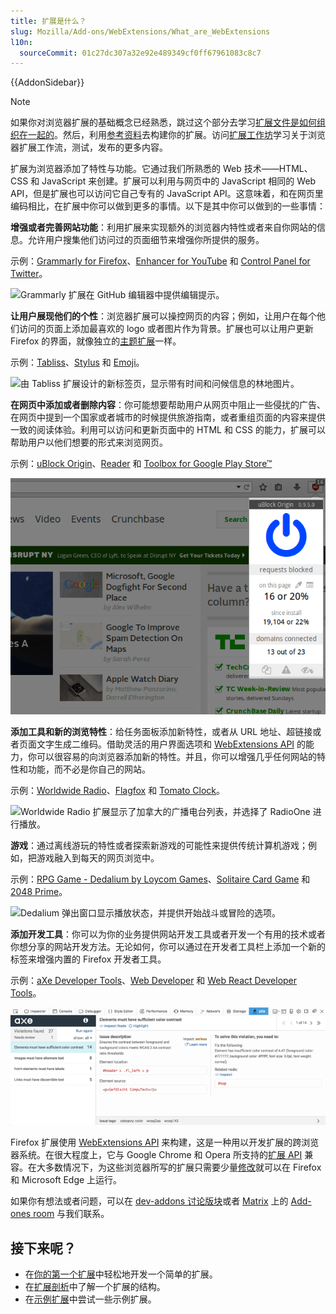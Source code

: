 ```yaml
---
title: 扩展是什么？
slug: Mozilla/Add-ons/WebExtensions/What_are_WebExtensions
l10n:
  sourceCommit: 01c27dc307a32e92e489349cf0ff67961083c8c7
---
```


{{AddonSidebar}}

> [!NOTE]
> 如果你对浏览器扩展的基础概念已经熟悉，跳过这个部分去学习[扩展文件是如何组织在一起的](/zh-CN/docs/Mozilla/Add-ons/WebExtensions/Anatomy_of_a_WebExtension)。然后，利用[参考资料](/zh-CN/docs/Mozilla/Add-ons/WebExtensions#参考资料)去构建你的扩展。访问[扩展工作坊](https://extensionworkshop.com/?utm_source=developer.mozilla.org&utm_medium=documentation&utm_campaign=your-first-extension)学习关于浏览器扩展工作流，测试，发布的更多内容。

扩展为浏览器添加了特性与功能。它通过我们所熟悉的 Web 技术——HTML、CSS 和 JavaScript 来创建。扩展可以利用与网页中的 JavaScript 相同的 Web API，但是扩展也可以访问它自己专有的 JavaScript API。这意味着，和在网页里编码相比，在扩展中你可以做到更多的事情。以下是其中你可以做到的一些事情：

**增强或者完善网站功能**：利用扩展来实现额外的浏览器内特性或者来自你网站的信息。允许用户搜集他们访问过的页面细节来增强你所提供的服务。

示例：[Grammarly for Firefox](https://addons.mozilla.org/firefox/addon/grammarly-1/)、[Enhancer for YouTube](https://addons.mozilla.org/firefox/addon/enhancer-for-youtube/) 和 [Control Panel for Twitter](https://addons.mozilla.org/firefox/addon/control-panel-for-twitter/)。

![Grammarly 扩展在 GitHub 编辑器中提供编辑提示。](grammarly-in-github-editor.png)

**让用户展现他们的个性**：浏览器扩展可以操控网页的内容；例如，让用户在每个他们访问的页面上添加最喜欢的 logo 或者图片作为背景。扩展也可以让用户更新 Firefox 的界面，就像独立的[主题扩展](https://extensionworkshop.com/documentation/themes/)一样。

示例：[Tabliss](https://addons.mozilla.org/firefox/addon/tabliss/)、[Stylus](https://addons.mozilla.org/firefox/addon/styl-us/) 和 [Emoji](https://addons.mozilla.org/firefox/addon/emoji-sav/)。

![由 Tabliss 扩展设计的新标签页，显示带有时间和问候信息的林地图片。](tabliss_new_tab.png)

**在网页中添加或者删除内容**：你可能想要帮助用户从网页中阻止一些侵扰的广告、在网页中提到一个国家或者城市的时候提供旅游指南，或者重组页面的内容来提供一致的阅读体验。利用可以访问和更新页面中的 HTML 和 CSS 的能力，扩展可以帮助用户以他们想要的形式来浏览网页。

示例：[uBlock Origin](https://addons.mozilla.org/zh-CN/firefox/addon/ublock-origin/)、[Reader](https://addons.mozilla.org/firefox/addon/reader/) 和 [Toolbox for Google Play Store™](https://addons.mozilla.org/firefox/addon/toolbox-google-play-store/)

![uBlock Origin 弹出窗口显示了被阻止的跟踪器统计信息。](ublock_origin_add_on.png)

**添加工具和新的浏览特性**：给任务面板添加新特性，或者从 URL 地址、超链接或者页面文字生成二维码。借助灵活的用户界面选项和 [WebExtensions API](/zh-CN/docs/Mozilla/Add-ons/WebExtensions) 的能力，你可以很容易的向浏览器添加新的特性。并且，你可以增强几乎任何网站的特性和功能，而不必是你自己的网站。

示例：[Worldwide Radio](https://addons.mozilla.org/firefox/addon/worldwide-radio/)、[Flagfox](https://addons.mozilla.org/firefox/addon/flagfox/) 和 [Tomato Clock](https://addons.mozilla.org/firefox/addon/tomato-clock/)。

![Worldwide Radio 扩展显示了加拿大的广播电台列表，并选择了 RadioOne 进行播放。](worldwide_radio_extension.png)

**游戏**：通过离线游玩的特性或者探索新游戏的可能性来提供传统计算机游戏；例如，把游戏融入到每天的网页浏览中。

示例：[RPG Game - Dedalium by Loycom Games](https://addons.mozilla.org/firefox/addon/rpg-game-online-dedalium/)、[Solitaire Card Game](https://addons.mozilla.org/firefox/addon/solitaire-spider-freecell/) 和 [2048 Prime](https://addons.mozilla.org/firefox/addon/2048-prime/)。

![Dedalium 弹出窗口显示播放状态，并提供开始战斗或冒险的选项。](dedalium_popup.png)

**添加开发工具**：你可以为你的业务提供网站开发工具或者开发一个有用的技术或者你想分享的网站开发方法。无论如何，你可以通过在开发者工具栏上添加一个新的标签来增强内置的 Firefox 开发者工具。

示例：[aXe Developer Tools](https://addons.mozilla.org/firefox/addon/axe-devtools/)、[Web Developer](https://addons.mozilla.org/firefox/addon/web-developer/) 和 [Web React Developer Tools](https://addons.mozilla.org/firefox/addon/react-devtools/)。

![Axe 辅助功能测试扩展显示在网页中发现的辅助功能问题。](axe_developer_tools_add_on.png)

Firefox 扩展使用 [WebExtensions API](/zh-CN/docs/Mozilla/Add-ons/WebExtensions) 来构建，这是一种用以开发扩展的跨浏览器系统。在很大程度上，它与 Google Chrome 和 Opera 所支持的[扩展 API](https://developer.chrome.google.cn/extensions) 兼容。在大多数情况下，为这些浏览器所写的扩展只需要少量[修改](https://extensionworkshop.com/documentation/develop/porting-a-google-chrome-extension/)就可以在 Firefox 和 Microsoft Edge 上运行。

如果你有想法或者问题，可以在 [dev-addons 讨论版块](https://discourse.mozilla.org/c/add-ons/35)或者 [Matrix](https://chat.mozilla.org/#/room/#addons:mozilla.org) 上的 [Add-ones room](https://wiki.mozilla.org/Matrix) 与我们联系。

## 接下来呢？

- 在[你的第一个扩展](/zh-CN/docs/Mozilla/Add-ons/WebExtensions/Your_first_WebExtension)中轻松地开发一个简单的扩展。
- 在[扩展剖析](/zh-CN/docs/Mozilla/Add-ons/WebExtensions/Anatomy_of_a_WebExtension)中了解一个扩展的结构。
- 在[示例扩展](/zh-CN/docs/Mozilla/Add-ons/WebExtensions/Examples)中尝试一些示例扩展。
